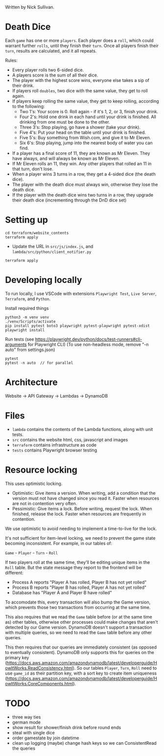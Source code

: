 Written by Nick Sullivan.


# Death Dice

Each `game` has one or more `players`. Each player does a `roll`, which could warrant further `rolls`, until they finish their `turn`. Once all players finish their `turn`, results are calculated, and it all repeats. 

Rules:
 - Every player rolls two 6-sided dice.
 - A players score is the sum of all their dice.
 - The player with the highest score wins, everyone else takes a sip of their drink.
 - If players roll `doubles`, two dice with the same value, they get to roll again.
 - If players keep rolling the same value, they get to keep rolling, according to the following:
   - Two 1's: Your score is 0. Roll again - if it's 1, 2, or 3, finish your drink. 
   - Four 2's: Hold one drink in each hand until your drink is finished. All drinking from one must be done to the other.
   - Three 3's: Stop playing, go have a shower (take your drink).
   - Five 4's: Put your head on the table until your drink is finished.
   - Five 5's: Buy something from Wish.com, and give it to Mr Eleven.
   - Six 6's: Stop playing, jump into the nearest body of water you can find.
 - If a player has a final score of 11, they are known as Mr Eleven. They have always, and will always be known as Mr Eleven.
 - If Mr Eleven rolls an 11, they win. Any other players that rolled an 11 in that turn, don't lose.
 - When a player wins 3 turns in a row, they get a 4-sided dice (the death dice).
 - The player with the death dice must always win, otherwise they lose the death dice.
 - If the player with the death dice wins two turns in a row, they upgrade their death dice (incrementing through the DnD dice set)


# Setting up

```
cd terraform/website_contents
terraform apply
```

- Update the URL in `src/js/index.js`, and `lambda/src/python/client_notifier.py`

```
terraform apply
```

# Developing locally

To run locally, I use VSCode with extensions `Playwright Test`, `Live Server`, `Terraform`, and `Python`.

Install required things

```
python3 -m venv venv
./venv/Scripts/activate
pip install pytest boto3 playwright pytest-playwright pytest-xdist
playwright install
```

Run tests (see https://playwright.dev/python/docs/test-runners#cli-arguments for Playwright CLI)
(To use non-headless mode, remove "-n auto" from settings.json)

```
pytest 
pytest -n auto  // for parallel
```

# Architecture

Website -> API Gateway -> Lambdas -> DynamoDB


# Files

- `lambda` contains the contents of the Lambda functions, along with unit tests.
- `src` contains the website html, css, javascript and images
- `terraform` contains infrastructure as code
- `tests` contains Playwright browser testing


# Resource locking

This uses optimistic locking.
- Optimistic: Give items a version. When writing, add a condition that the version must not have changed since you read it. Faster when resources are not in contention very often.
- Pessimistic: Give items a lock. Before writing, request the lock. When finished, release the lock. Faster when resources are frequently in contention.

We use optimistic to avoid needing to implement a time-to-live for the lock.

It's not sufficient for item-level locking, we need to prevent the game state becoming inconsistent. For example, in our tables of:

`Game` - `Player` - `Turn` - `Roll`

If two players roll at the same time, they'll be editing unique items in the `Roll` table. But the state message they report to the frontend will be different:
- Process A reports "Player A has rolled, Player B has not yet rolled"
- Process B reports "Player B has rolled, Player A has not yet rolled"
- Database has "Player A and Player B have rolled"

To accomodate this, every transaction will also bump the Game version, which prevents those two transactions from occurring at the same time.

This also requires that we read the `Game` table before (or at the same time as) other tables, otherwise other processes could make changes that aren't detected by our Game version. DynamoDB doesn't support a transaction with multiple queries, so we need to read the `Game` table before any other queries.

This then requires that our queries are immediately consistent (as opposed to eventually consistent). DynamoDB only supports this for queries on the primary key (https://docs.aws.amazon.com/amazondynamodb/latest/developerguide/HowItWorks.ReadConsistency.html). So our tables `Player`, `Turn`, `Roll`
need to use `game_id` as their partition key, with a sort key to create item uniqueness (https://docs.aws.amazon.com/amazondynamodb/latest/developerguide/HowItWorks.CoreComponents.html).


# TODO

- three way ties
- german mode
- show result for shower/finish drink before round ends
- steal with single dice
- order gamestate by join datetime
- clean up logging
(maybe) change hash keys so we can ConsistentRead the queries
